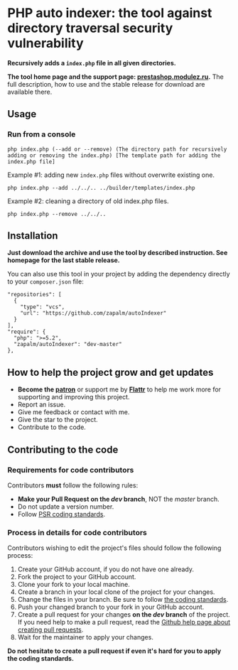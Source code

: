 # PHP auto indexer: the tool against directory traversal security vulnerability
**Recursively adds a `index.php` file in all given directories.**

**The tool home page and the support page: [prestashop.modulez.ru][5].**
The full description, how to use and the stable release for download are available there.

## Usage

### Run from a console
```
php index.php (--add or --remove) (The directory path for recursively adding or removing the index.php) [The template path for adding the index.php file]
```

Example #1: adding new `index.php` files without overwrite existing one.  
```
php index.php --add ../../.. ../builder/templates/index.php
```
Example #2: cleaning a directory of old index.php files.
```
php index.php --remove ../../..
```

## Installation
**Just download the archive and use the tool by described instruction. See homepage for the last stable release.**

You can also use this tool in your project by adding the dependency directly to your `composer.json` file:
```
"repositories": [
  {
    "type": "vcs",
    "url": "https://github.com/zapalm/autoIndexer"
  }
],
"require": {
  "php": ">=5.2",
  "zapalm/autoIndexer": "dev-master"
},
```


## How to help the project grow and get updates
* **Become the [patron][2]** or support me by **[Flattr][3]** to help me work more for supporting and improving this project.
* Report an issue.
* Give me feedback or contact with me.
* Give the star to the project.
* Contribute to the code.

## Contributing to the code

### Requirements for code contributors 

Contributors **must** follow the following rules:

* **Make your Pull Request on the *dev* branch**, NOT the *master* branch.
* Do not update a version number.
* Follow [PSR coding standards][1].

### Process in details for code contributors

Contributors wishing to edit the project's files should follow the following process:

1. Create your GitHub account, if you do not have one already.
2. Fork the project to your GitHub account.
3. Clone your fork to your local machine.
4. Create a branch in your local clone of the project for your changes.
5. Change the files in your branch. Be sure to follow [the coding standards][1].
6. Push your changed branch to your fork in your GitHub account.
7. Create a pull request for your changes **on the *dev* branch** of the project.
   If you need help to make a pull request, read the [Github help page about creating pull requests][4].
8. Wait for the maintainer to apply your changes.

**Do not hesitate to create a pull request if even it's hard for you to apply the coding standards.**

[1]: https://www.php-fig.org/psr/
[2]: https://www.patreon.com/zapalm
[3]: https://flattr.com/@zapalm
[4]: https://help.github.com/articles/about-pull-requests/
[5]: https://prestashop.modulez.ru/en/tools-scripts/78-php-auto-indexer.html